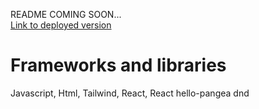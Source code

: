 ﻿README COMING SOON...
<br>
<a href="https://lrvtodolist.netlify.app/">Link to deployed version</a>
<br>
<h1>Frameworks and libraries</h1>
<p>Javascript, Html, Tailwind, React, React hello-pangea dnd</p>
